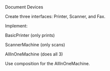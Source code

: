 Document Devices

Create three interfaces: Printer, Scanner, and Fax.

Implement:

BasicPrinter (only prints)

ScannerMachine (only scans)

AllInOneMachine (does all 3)

Use composition for the AllInOneMachine.
